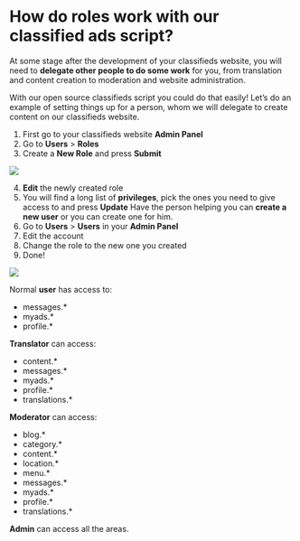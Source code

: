 # How do roles work with our classified ads script?

At some stage after the development of your classifieds website, you will need to  **delegate other people to do some work**  for you, from translation and content creation to moderation and website administration.

With our open source classifieds script you could do that easily! Let’s do an example of setting things up for a person, whom we will delegate to create content on our classifieds website.

1.  First go to your classifieds website  **Admin Panel**
2.  Go to  **Users**  >  **Roles**
3.  Create a  **New Role**  and press  **Submit**

![](https://raw.githubusercontent.com/yclas/guides/master/images/newrole.png)
  
4.  **Edit**  the newly created role  
5. You will find a long list of  **privileges**, pick the ones you need to give access to and press  **Update**  Have the person helping you can  **create a new user**  or you can create one for him.
6.  Go to  **Users**  >  **Users**  in your  **Admin Panel**
7.  Edit the account
8.  Change the role to the new one you created
9.  Done!  
      
    
![](https://raw.githubusercontent.com/yclas/guides/master/images/newrole1.png)

Normal  **user**  has access to:

-   messages.*
-   myads.*
-   profile.*

  
**Translator**  can access:

-   content.*
-   messages.*
-   myads.*
-   profile.*
-   translations.*

  
**Moderator**  can access:

-   blog.*
-   category.*
-   content.*
-   location.*
-   menu.*
-   messages.*
-   myads.*
-   profile.*
-   translations.*

  
**Admin**  can access all the areas.
